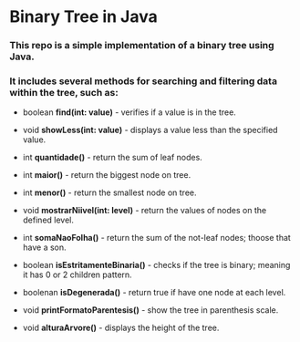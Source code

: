 # Binary Tree in Java

### This repo is a simple implementation of a binary tree using Java. 
### It includes several methods for searching and filtering data within the tree, such as:

* boolean **find(int: value)** - verifies if a value is in the tree.

* void **showLess(int: value)** - displays a value less than the specified value.

* int **quantidade()** - return the sum of leaf nodes.

* int **maior()** - return the biggest node on tree.

* int **menor()** - return the smallest node on tree.

* void **mostrarNiivel(int: level)** - return the values of nodes on the defined level.

* int **somaNaoFolha()** - return the sum of the not-leaf nodes; thoose that have a son.

* boolean **isEstritamenteBinaria()** - checks if the tree is binary; meaning it has 0 or 2 children pattern.

* boolenan **isDegenerada()** - return true if have one node at each level.

* void **printFormatoParentesis()** - show the tree in parenthesis scale.

* void **alturaArvore()** -  displays the height of the tree.
